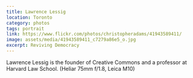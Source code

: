 ```yaml
---
title: Lawrence Lessig
location: Toronto
category: photos
tags: portrait
link: https://www.flickr.com/photos/christopheradams/41943589411/
image: assets/media/41943589411_c7279a86e5_o.jpg
excerpt: Reviving Democracy
---
```


Lawrence Lessig is the founder of Creative Commons and a professor at Harvard Law School.
(Heliar 75mm f/1.8, Leica M10)
